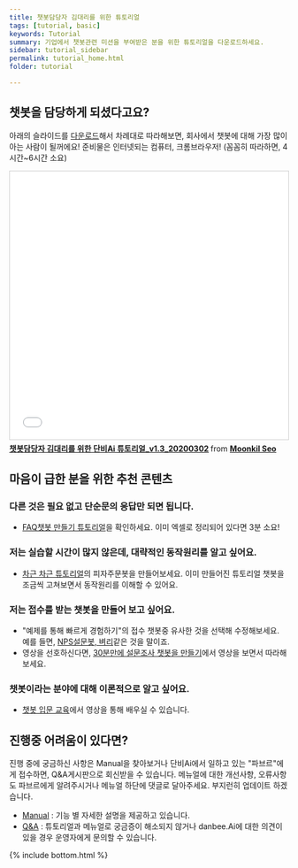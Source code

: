 ```yaml
---
title: 챗봇담당자 김대리를 위한 튜토리얼   
tags: [tutorial, basic]
keywords: Tutorial
summary: 기업에서 챗봇관련 미션을 부여받은 분을 위한 튜토리얼을 다운로드하세요.
sidebar: tutorial_sidebar
permalink: tutorial_home.html
folder: tutorial

---
```


## 챗봇을 담당하게 되셨다고요?
아래의 슬라이드를 [다운로드](https://www.slideshare.net/moonkilism/ai-v1320200302)해서 차례대로 따라해보면, 회사에서 챗봇에 대해 가장 많이 아는 사람이 될꺼에요! 준비물은 인터넷되는 컴퓨터, 크롬브라우저! (꼼꼼히 따라하면, 4시간~6시간 소요)

<div class="videowrapper">
<iframe src="//www.slideshare.net/slideshow/embed_code/key/gQIBKV03dpcvC7" width="595" height="485" frameborder="0" marginwidth="0" marginheight="0" scrolling="no" style="border:1px solid #CCC; border-width:1px; margin-bottom:5px; max-width: 100%;" allowfullscreen> </iframe> <div style="margin-bottom:5px"> <strong> <a href="//www.slideshare.net/moonkilism/ai-v1320200302" title="챗봇담당자 김대리를 위한 단비Ai 튜토리얼_v1.3_20200302" target="_blank">챗봇담당자 김대리를 위한 단비Ai 튜토리얼_v1.3_20200302</a> </strong> from <strong><a href="https://www.slideshare.net/moonkilism" target="_blank">Moonkil Seo</a></strong> </div>
</div>


## 마음이 급한 분을 위한 추천 콘텐츠

### 다른 것은 필요 없고 단순문의 응답만 되면 됩니다.
- [FAQ챗봇 만들기 튜토리얼](/tutorial_faq.html)을 확인하세요. 이미 엑셀로 정리되어 있다면 3분 소요!

### 저는 실습할 시간이 많지 않은데, 대략적인 동작원리를 알고 싶어요.
- [차근 차근 튜토리얼](/samplebot.html)의 피자주문봇을 만들어보세요. 이미 만들어진 튜토리얼 챗봇을 조금씩 고쳐보면서 동작원리를 이해할 수 있어요.

### 저는 접수를 받는 챗봇을 만들어 보고 싶어요.
- "예제를 통해 빠르게 경험하기"의 접수 챗봇중 유사한 것을 선택해 수정해보세요. 예를 들면, [NPS설문봇, 벼리](/advanced_nps.html)같은 것을 말이죠.
- 영상을 선호하신다면, [30분만에 설문조사 챗봇을 만들기](/video_tutorial_survey.html)에서 영상을 보면서 따라해보세요.

### 챗봇이라는 분야에 대해 이론적으로 알고 싶어요.
- [챗봇 입문 교육](/study_video.html)에서 영상을 통해 배우실 수 있습니다.

## 진행중 어려움이 있다면?
진행 중에 궁금하신 사항은 Manual을 찾아보거나 단비Ai에서 일하고 있는 "파브르"에게 접수하면, Q&A게시판으로 회신받을 수 있습니다.
메뉴얼에 대한 개선사항, 오류사항도 파브르에게 알려주시거나 메뉴얼 하단에 댓글로 달아주세요. 부지런히 업데이트 하겠습니다.

- <span class="link">[Manual](/index.html)</span> : 기능 별 자세한 설명을 제공하고 있습니다.
- <span class="link">[Q&A](http://doc.danbee.ai/feedback.html#qa-%EA%B2%8C%EC%8B%9C%ED%8C%90)</span> : 튜토리얼과 메뉴얼로 궁금증이 해소되지 않거나 danbee.Ai에 대한 의견이 있을 경우 운영자에게 문의할 수 있습니다.




{% include bottom.html %}